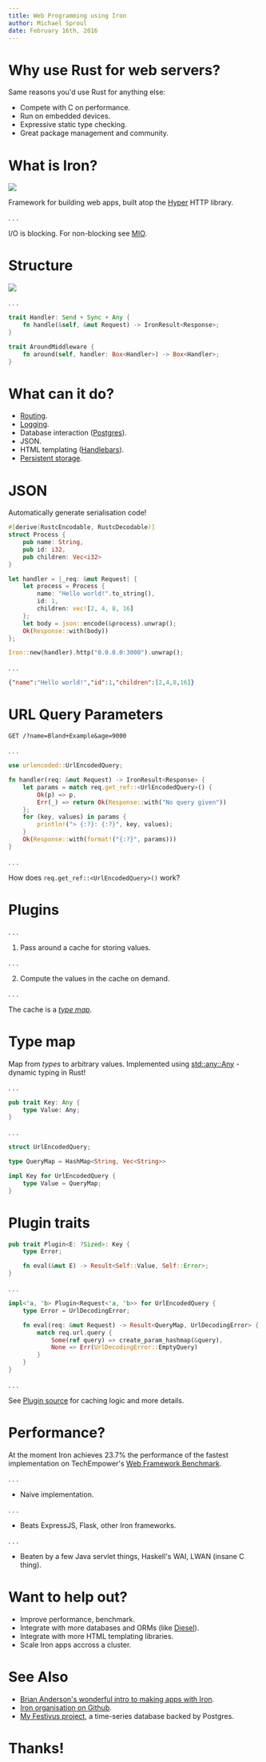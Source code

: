 ```yaml
---
title: Web Programming using Iron
author: Michael Sproul
date: February 16th, 2016
---
```


# Why use Rust for web servers?

Same reasons you'd use Rust for anything else:

* Compete with C on performance.
* Run on embedded devices.
* Expressive static type checking.
* Great package management and community.

# What is Iron?

![](images/iron.png)

Framework for building web apps, built atop the [Hyper][] HTTP library.

. . .

I/O is blocking. For non-blocking see [MIO][mio].


# Structure

![](images/middleware_web.svg)

. . .

```rust
trait Handler: Send + Sync + Any {
    fn handle(&self, &mut Request) -> IronResult<Response>;
}

trait AroundMiddleware {
    fn around(self, handler: Box<Handler>) -> Box<Handler>;
}
```

# What can it do?

* [Routing][].
* [Logging][].
* Database interaction ([Postgres][]).
* JSON.
* HTML templating ([Handlebars][]).
* [Persistent storage][].

# JSON

Automatically generate serialisation code!

```rust
#[derive(RustcEncodable, RustcDecodable)]
struct Process {
    pub name: String,
    pub id: i32,
    pub children: Vec<i32>
}

let handler = |_req: &mut Request| {
    let process = Process {
        name: "Hello world!".to_string(),
        id: 1,
        children: vec![2, 4, 8, 16]
    };
    let body = json::encode(&process).unwrap();
    Ok(Response::with(body))
};

Iron::new(handler).http("0.0.0.0:3000").unwrap();
```

. . .

```json
{"name":"Hello world!","id":1,"children":[2,4,8,16]}
```

# URL Query Parameters

```
GET /?name=Bland+Example&age=9000
```

. . .

```rust
use urlencoded::UrlEncodedQuery;

fn handler(req: &mut Request) -> IronResult<Response> {
    let params = match req.get_ref::<UrlEncodedQuery>() {
        Ok(p) => p,
        Err(_) => return Ok(Response::with("No query given"))
    };
    for (key, values) in params {
        println!("> {:?}: {:?}", key, values);
    }
    Ok(Response::with(format!("{:?}", params)))
}
```

. . .

How does `req.get_ref::<UrlEncodedQuery>()` work?

# Plugins

. . .

1. Pass around a cache for storing values.

. . .

2. Compute the values in the cache on demand.

. . .

The cache is a [*type map*][TypeMap].

# Type map

Map from *types* to arbitrary values. Implemented using [std::any::Any][Any] - dynamic typing in Rust!

. . .

```rust
pub trait Key: Any {
    type Value: Any;
}
```

. . .

```rust
struct UrlEncodedQuery;

type QueryMap = HashMap<String, Vec<String>>

impl Key for UrlEncodedQuery {
    type Value = QueryMap;
}
```

# Plugin traits

```rust
pub trait Plugin<E: ?Sized>: Key {
    type Error;

    fn eval(&mut E) -> Result<Self::Value, Self::Error>;
}
```

. . .

```rust
impl<'a, 'b> Plugin<Request<'a, 'b>> for UrlEncodedQuery {
    type Error = UrlDecodingError;

    fn eval(req: &mut Request) -> Result<QueryMap, UrlDecodingError> {
        match req.url.query {
            Some(ref query) => create_param_hashmap(&query),
            None => Err(UrlDecodingError::EmptyQuery)
        }
    }
}
```

. . .

See [Plugin source][] for caching logic and more details.

# Performance?

At the moment Iron achieves 23.7% the performance of the fastest implementation on TechEmpower's
[Web Framework Benchmark][].

. . .

* Naive implementation.

. . .

* Beats ExpressJS, Flask, other Iron frameworks.

. . .

* Beaten by a few Java servlet things, Haskell's WAI, LWAN (insane C thing).

# Want to help out?

* Improve performance, benchmark.
* Integrate with more databases and ORMs (like [Diesel][]).
* Integrate with more HTML templating libraries.
* Scale Iron apps accross a cluster.

# See Also

* [Brian Anderson's wonderful intro to making apps with Iron](https://github.com/brson/httptest).
* [Iron organisation on Github](https://github.com/iron).
* [My Festivus project][festivus], a time-series database backed by Postgres.

# Thanks!

[Routing]: https://github.com/iron/router
[Logging]: https://github.com/iron/logger
[Postgres]: https://github.com/martinsp/iron-postgres-middleware
[Handlebars]: https://github.com/sunng87/handlebars-iron
[Persistent storage]: https://github.com/iron/persistent
[Any]: http://doc.rust-lang.org/std/any/trait.Any.html
[TypeMap]: https://github.com/reem/rust-typemap
[Plugin source]: https://github.com/reem/rust-plugin
[Web Framework Benchmark]: https://www.techempower.com/benchmarks/#section=data-r11&hw=peak&test=json
[mio]: https://github.com/carllerche/mio
[Hyper]: https://github.com/hyperium/hyper
[Diesel]: https://github.com/sgrif/diesel
[festivus]: https://githu.com/michaelsproul/festivus
